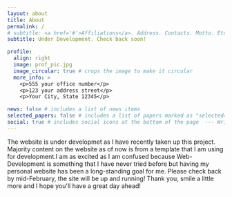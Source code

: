 ```yaml
---
layout: about
title: About
permalink: /
# subtitle: <a href='#'>Affiliations</a>. Address. Contacts. Motto. Etc.
subtitle: Under Development. Check back soon!

profile:
  align: right
  image: prof_pic.jpg
  image_circular: true # crops the image to make it circular
  more_info: >
    <p>555 your office number</p>
    <p>123 your address street</p>
    <p>Your City, State 12345</p>

news: false # includes a list of news items
selected_papers: false # includes a list of papers marked as "selected={true}"
social: true # includes social icons at the bottom of the page  --- Write your biography here. Tell the world about yourself. Link to your favorite [subreddit](http://reddit.com). You can put a picture in, too. The code is already in, just name your picture `prof_pic.jpg` and put it #in the `img/` folder. # Put your address / P.O. box / other info right below your picture. You can also disable any of these elements #by editing `profile` property of the YAML header of your `_pages/about.md`. Edit `_bibliography/papers.bib` #and Jekyll will render your [publications page](/al-folio/publications/) automatically. # Link to your social media connections, too. This theme is set up to use [Font Awesome icons](https://# fontawesome.com/) and [Academicons](https://jpswalsh.github.io/academicons/), like the ones below. Add your # Facebook, Twitter, LinkedIn, Google Scholar, or just disable all of them.
---
```


The website is under developmet as I have recently taken up this project. Majority content on the website as of now is from a template that I am using for development.I am as excited as I am confused because Web-Development is something that I have never tried before but having my personal website has been a long-standing goal for me. Please check back by mid-February, the site will be up and running! 
Thank you, smile a little more and I hope you'll have a great day ahead!
